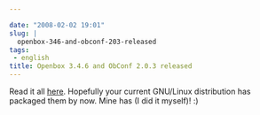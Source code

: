 ```yaml
---

date: "2008-02-02 19:01"
slug: |
  openbox-346-and-obconf-203-released
tags:
 - english
title: Openbox 3.4.6 and ObConf 2.0.3 released
---
```


Read it all [here](http://icculus.org/openbox/index.php/Openbox:News).
Hopefully your current GNU/Linux distribution has packaged them by now.
Mine has (I did it myself)! :)
